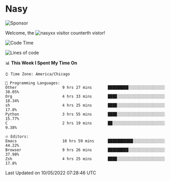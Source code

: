 # Nasy

<!--
<p align="center">
<img height="200" src="https://github-readme-stats.vercel.app/api?username=nasyxx&count_private=true&show_icons=true&theme=dracula&include_all_commits=true"/>
<img height="200" src="https://github-readme-stats.vercel.app/api/top-langs/?username=nasyxx&theme=dracula&hide=html,jupyter+notebook&count_private=true&show_icons=true"/>
</p>

  
----------------
-->

![Sponsor](https://img.shields.io/static/v1.svg?label=Sponsor&message=%E2%9D%A4&logo=GitHub&style=flat&color=pink)
 
Welcome, the ![nasyxx visitor counter](https://count.getloli.com/get/@nasyxx?theme=rule34)th vistor!
 
<!--START_SECTION:waka-->
![Code Time](http://img.shields.io/badge/Code%20Time-2%2C338%20hrs%2059%20mins-blue)

![Lines of code](https://img.shields.io/badge/From%20Hello%20World%20I%27ve%20Written-5%20Million%20lines%20of%20code-blue)

📊 **This Week I Spent My Time On** 

```text
⌚︎ Time Zone: America/Chicago

💬 Programming Languages: 
Other                    9 hrs 27 mins       █████████░░░░░░░░░░░░░░░░   38.05% 
Org                      4 hrs 33 mins       ████░░░░░░░░░░░░░░░░░░░░░   18.34% 
sh                       4 hrs 25 mins       ████░░░░░░░░░░░░░░░░░░░░░   17.8% 
Python                   3 hrs 55 mins       ████░░░░░░░░░░░░░░░░░░░░░   15.77% 
C                        2 hrs 19 mins       ██░░░░░░░░░░░░░░░░░░░░░░░   9.38%

🔥 Editors: 
Emacs                    10 hrs 59 mins      ███████████░░░░░░░░░░░░░░   44.22% 
Browser                  9 hrs 26 mins       █████████░░░░░░░░░░░░░░░░   37.98% 
Zsh                      4 hrs 25 mins       ████░░░░░░░░░░░░░░░░░░░░░   17.8%

```


 Last Updated on 10/05/2022 07:28:46 UTC
<!--END_SECTION:waka-->

<!-- ![visitors](https://visitor-badge.laobi.icu/badge?page_id=nasyxx.nasyxx) -->
